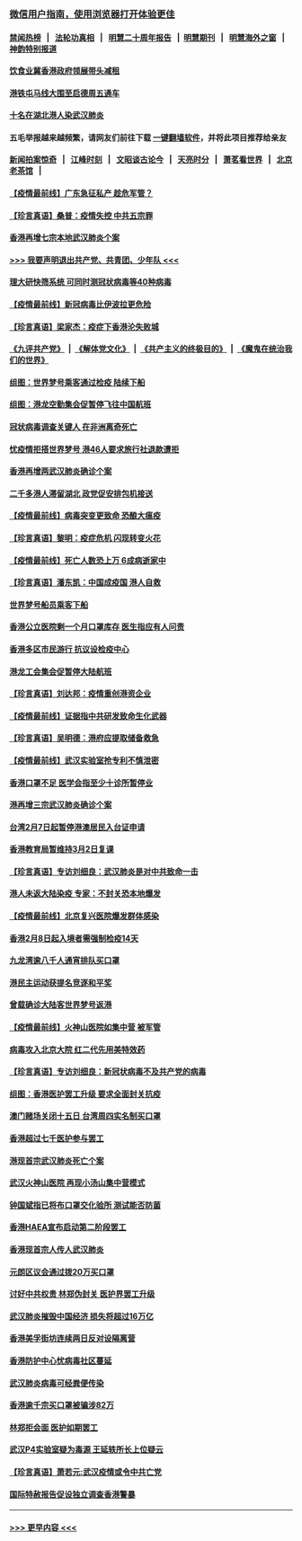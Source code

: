 ### [微信用户指南，使用浏览器打开体验更佳](https://github.com/gfw-breaker/banned-news1/blob/master/indexes/wechat-guide.md?t=0)
#### [禁闻热榜](热点新闻.md?t=0)  &nbsp;&nbsp;|&nbsp;&nbsp; [法轮功真相](https://github.com/gfw-breaker/truth/blob/master/README.md?t=0) &nbsp;&nbsp;|&nbsp;&nbsp; [明慧二十周年报告](https://github.com/gfw-breaker/mh-reports/blob/master/README.md?t=0) &nbsp;&nbsp;|&nbsp;&nbsp;[明慧期刊](https://github.com/gfw-breaker/mh-qikan) &nbsp;&nbsp;|&nbsp;&nbsp; [明慧海外之窗](https://github.com/gfw-breaker/mh-news/blob/master/README.md?t=0) &nbsp;&nbsp;|&nbsp;&nbsp; [神韵特别报道](https://github.com/gfw-breaker/mh-news/blob/master/shenyun.md?t=0)
#### [饮食业冀香港政府领展带头减租](../pages/nsc415/n11864876.md?t=02131722) 
#### [港铁屯马线大围至启德周五通车](../pages/nsc415/n11864842.md?t=02131722) 
#### [十名在湖北港人染武汉肺炎](../pages/nsc415/n11864807.md?t=02131722) 
#### 五毛举报越来越频繁，请网友们前往下载 [一键翻墙软件](https://github.com/gfw-breaker/ssr-accounts)，并将此项目推荐给亲友
#### [新闻拍案惊奇](https://github.com/gfw-breaker/banned-news1/blob/master/pages/link4.md) &nbsp;&nbsp;|&nbsp;&nbsp; [江峰时刻](https://github.com/gfw-breaker/banned-news1/blob/master/pages/link4.md) &nbsp;&nbsp;|&nbsp;&nbsp; [文昭谈古论今](https://github.com/gfw-breaker/banned-news1/blob/master/pages/link4.md) &nbsp;&nbsp;|&nbsp;&nbsp; [天亮时分](https://github.com/gfw-breaker/banned-news1/blob/master/pages/link4.md) &nbsp;&nbsp;|&nbsp;&nbsp; [萧茗看世界](https://github.com/gfw-breaker/banned-news1/blob/master/pages/link4.md) &nbsp;&nbsp;|&nbsp;&nbsp; [北京老茶馆](https://github.com/gfw-breaker/banned-news1/blob/master/pages/link4.md) &nbsp;&nbsp;|&nbsp;&nbsp; 
#### [【疫情最前线】广东急征私产 趁危军管？](../pages/nsc415/n11864205.md?t=02131722) 
#### [【珍言真语】桑普：疫情失控 中共五宗罪](../pages/nsc415/n11864157.md?t=02131722) 
#### [香港再增七宗本地武汉肺炎个案](../pages/nsc415/n11862405.md?t=02131722) 
#### [>>> 我要声明退出共产党、共青团、少年队 <<<](https://github.com/begood0513/goodnews/blob/master/quit/letter.md) 
#### [理大研快筛系统 可同时测冠状病毒等40种病毒](../pages/nsc415/n11862376.md?t=02131722) 
#### [【疫情最前线】新冠病毒比伊波拉更危险](../pages/nsc415/n11862199.md?t=02131722) 
#### [【珍言真语】梁家杰：疫症下香港沦失败城](../pages/nsc415/n11861588.md?t=02131722) 
#### [《九评共产党》](https://github.com/begood0513/9ping.md/blob/master/README.md) &nbsp;|&nbsp; [《解体党文化》](../../../../jtdwh.md/blob/master/README.md)  &nbsp;|&nbsp; [《共产主义的终极目的》](../../../../gczydzjmd.md/blob/master/README.md) &nbsp;|&nbsp; [《魔鬼在统治我们的世界》](../../../../mgztzwmdsj.md/blob/master/README.md) 
#### [组图：世界梦号乘客通过检疫 陆续下船](../pages/nsc415/n11858302.md?t=02131722) 
#### [组图：港龙空勤集会促暂停飞往中国航班](../pages/nsc415/n11858190.md?t=02131722) 
#### [冠状病毒调查关键人 在非洲离奇死亡](../pages/nsc415/n11859798.md?t=02131722) 
#### [忧疫情拒搭世界梦号 港46人要求旅行社退款遭拒](../pages/nsc415/n11859849.md?t=02131722) 
#### [香港再增两武汉肺炎确诊个案](../pages/nsc415/n11859833.md?t=02131722) 
#### [二千多港人滞留湖北 政党促安排包机接送](../pages/nsc415/n11859831.md?t=02131722) 
#### [【疫情最前线】病毒突变更致命 恐酿大瘟疫](../pages/nsc415/n11859604.md?t=02131722) 
#### [【珍言真语】黎明：疫症危机 闪现转变火花](../pages/nsc415/n11859199.md?t=02131722) 
#### [【疫情最前线】死亡人数恐上万 6成病逝家中](../pages/nsc415/n11856687.md?t=02131722) 
#### [【珍言真语】潘东凯：中国成疫国 港人自救](../pages/nsc415/n11856962.md?t=02131722) 
#### [世界梦号船员乘客下船](../pages/nsc415/n11856883.md?t=02131722) 
#### [香港公立医院剩一个月口罩库存 医生指应有人问责](../pages/nsc415/n11856875.md?t=02131722) 
#### [香港多区市民游行 抗议设检疫中心](../pages/nsc415/n11856866.md?t=02131722) 
#### [港龙工会集会促暂停大陆航班](../pages/nsc415/n11856840.md?t=02131722) 
#### [【珍言真语】刘达邦：疫情重创港资企业](../pages/nsc415/n11854274.md?t=02131722) 
#### [【疫情最前线】证据指中共研发致命生化武器](../pages/nsc415/n11853087.md?t=02131722) 
#### [【珍言真语】吴明德：港府应提取储备救急](../pages/nsc415/n11852734.md?t=02131722) 
#### [【疫情最前线】武汉实验室抢专利不慎泄密](../pages/nsc415/n11850310.md?t=02131722) 
#### [香港口罩不足 医学会指至少十诊所暂停业](../pages/nsc415/n11850301.md?t=02131722) 
#### [港再增三宗武汉肺炎确诊个案](../pages/nsc415/n11850328.md?t=02131722) 
#### [台湾2月7日起暂停港澳居民入台证申请](../pages/nsc415/n11850304.md?t=02131722) 
#### [香港教育局暂维持3月2日复课](../pages/nsc415/n11850260.md?t=02131722) 
#### [【珍言真语】专访刘细良：武汉肺炎是对中共致命一击](../pages/nsc415/n11849934.md?t=02131722) 
#### [港人未返大陆染疫 专家：不封关恐本地爆发](../pages/nsc415/n11848021.md?t=02131722) 
#### [【疫情最前线】北京复兴医院爆发群体感染](../pages/nsc415/n11847626.md?t=02131722) 
#### [香港2月8日起入境者需强制检疫14天](../pages/nsc415/n11847658.md?t=02131722) 
#### [九龙湾逾八千人通宵排队买口罩](../pages/nsc415/n11847647.md?t=02131722) 
#### [港民主运动获提名竞逐和平奖](../pages/nsc415/n11847633.md?t=02131722) 
#### [曾载确诊大陆客世界梦号返港](../pages/nsc415/n11847608.md?t=02131722) 
#### [【疫情最前线】火神山医院如集中营 被军管](../pages/nsc415/n11847524.md?t=02131722) 
#### [病毒攻入北京大院 红二代先用美特效药](../pages/nsc415/n11847427.md?t=02131722) 
#### [【珍言真语】专访刘细良：新冠状病毒不及共产党的病毒](../pages/nsc415/n11847164.md?t=02131722) 
#### [组图：香港医护罢工升级 要求全面封关抗疫](../pages/nsc415/n11844107.md?t=02131722) 
#### [澳门赌场关闭十五日 台湾周四实名制买口罩](../pages/nsc415/n11845083.md?t=02131722) 
#### [香港超过七千医护参与罢工](../pages/nsc415/n11845051.md?t=02131722) 
#### [港现首宗武汉肺炎死亡个案](../pages/nsc415/n11844998.md?t=02131722) 
#### [武汉火神山医院 再现小汤山集中营模式](../pages/nsc415/n11844763.md?t=02131722) 
#### [钟国斌指已将布口罩交化验所 测试能否防菌](../pages/nsc415/n11842783.md?t=02131722) 
#### [香港HAEA宣布启动第二阶段罢工](../pages/nsc415/n11842723.md?t=02131722) 
#### [香港现首宗人传人武汉肺炎](../pages/nsc415/n11842766.md?t=02131722) 
#### [元朗区议会通过拨20万买口罩](../pages/nsc415/n11842754.md?t=02131722) 
#### [讨好中共权贵 林郑伪封关 医护界罢工升级](../pages/nsc415/n11842359.md?t=02131722) 
#### [武汉肺炎摧毁中国经济 损失将超过16万亿](../pages/nsc415/n11839723.md?t=02131722) 
#### [香港美孚街坊连续两日反对设隔离营](../pages/nsc415/n11839962.md?t=02131722) 
#### [香港防护中心忧病毒社区蔓延](../pages/nsc415/n11839933.md?t=02131722) 
#### [武汉肺炎病毒可经粪便传染](../pages/nsc415/n11839939.md?t=02131722) 
#### [香港逾千宗买口罩被骗涉82万](../pages/nsc415/n11839914.md?t=02131722) 
#### [林郑拒会面 医护如期罢工](../pages/nsc415/n11839892.md?t=02131722) 
#### [武汉P4实验室疑为毒源 王延轶所长上位疑云](../pages/nsc415/n11835543.md?t=02131722) 
#### [【珍言真语】萧若元:武汉疫情或令中共亡党](../pages/nsc415/n11829394.md?t=02131722) 
#### [国际特赦报告促设独立调查香港警暴](../pages/nsc415/n11833845.md?t=02131722) 

----
#### [ >>> 更早内容 <<< ](../indexes/nsc415-earlier.md)
